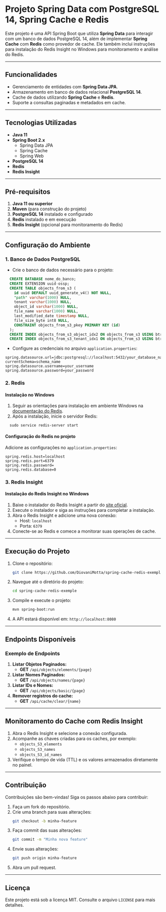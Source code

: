# Projeto Spring Data com PostgreSQL 14, Spring Cache e Redis

Este projeto é uma API Spring Boot que utiliza **Spring Data** para interagir com um banco de dados PostgreSQL 14, além de implementar **Spring Cache** com **Redis** como provedor de cache. Ele também inclui instruções para instalação do Redis Insight no Windows para monitoramento e análise do Redis.

---

## **Funcionalidades**
- Gerenciamento de entidades com **Spring Data JPA**.
- Armazenamento em banco de dados relacional **PostgreSQL 14**.
- Cache de dados utilizando **Spring Cache** e **Redis**.
- Suporte a consultas paginadas e metadados em cache.

---

## **Tecnologias Utilizadas**
- **Java 11**
- **Spring Boot 2.x**
    - Spring Data JPA
    - Spring Cache
    - Spring Web
- **PostgreSQL 14**
- **Redis**
- **Redis Insight**

---

## **Pré-requisitos**

1. **Java 11 ou superior**
2. **Maven** (para construção do projeto)
3. **PostgreSQL 14** instalado e configurado
4. **Redis** instalado e em execução
5. **Redis Insight** (opcional para monitoramento do Redis)

---

## **Configuração do Ambiente**

### **1. Banco de Dados PostgreSQL**

- Crie o banco de dados necessário para o projeto:

```sql
  CREATE DATABASE nome_do_banco;
  CREATE EXTENSION uuid-ossp;
  CREATE TABLE objects_from_s3 (
	id uuid DEFAULT uuid_generate_v4() NOT NULL,
	"path" varchar(1000) NULL,
	tenant varchar(1000) NULL,
	object_id varchar(1000) NULL,
	file_name varchar(1000) NULL,
	last_modified_date timestamp NULL,
	file_size_byte int8 NULL,
	CONSTRAINT objects_from_s3_pkey PRIMARY KEY (id)
  );
  CREATE INDEX objects_from_s3_object_idx2 ON objects_from_s3 USING btree (object_id);
  CREATE INDEX objects_from_s3_tenant_idx1 ON objects_from_s3 USING btree (tenant, object_id);
```
- Configure as credenciais no arquivo `application.properties`:

```properties
spring.datasource.url=jdbc:postgresql://localhost:5432/your_database_name?currentSchema=schema_name
spring.datasource.username=your_username
spring.datasource.password=your_password
```

### **2. Redis**

#### **Instalação no Windows**
1. Seguir as orientações para instalação em ambiente Windows na [documentação do Redis](https://redis.io/docs/latest/operate/oss_and_stack/install/install-redis/install-redis-on-windows/).
2. Após a instalação, inicie o servidor Redis:

```shell
  sudo service redis-server start
```

#### **Configuração do Redis no projeto**
Adicione as configurações no `application.properties`:

```properties
spring.redis.host=localhost
spring.redis.port=6379
spring.redis.password=
spring.redis.database=0
```

### **3. Redis Insight**

#### **Instalação do Redis Insight no Windows**
1. Baixe o instalador do Redis Insight a partir do [site oficial](https://redis.com/redis-enterprise/redis-insight/).
2. Execute o instalador e siga as instruções para completar a instalação.
3. Abra o Redis Insight e adicione uma nova conexão:
    - Host: `localhost`
    - Porta: `6379`
4. Conecte-se ao Redis e comece a monitorar suas operações de cache.

---

## **Execução do Projeto**

1. Clone o repositório:
   ```bash
   git clone https://github.com/DiovaniMotta/spring-cache-redis-exemple.git
   ```

2. Navegue até o diretório do projeto:
   ```bash
   cd spring-cache-redis-exemple
   ```

3. Compile e execute o projeto:
   ```bash
   mvn spring-boot:run
   ```

4. A API estará disponível em: `http://localhost:8080`

---

## **Endpoints Disponíveis**

### **Exemplo de Endpoints**
1. **Listar Objetos Paginados:**
    - **GET** `/api/objects/elements/{page}`
2. **Listar Nomes Paginados:**
    - **GET** `/api/objects/names/{page}`
3. **Listar IDs e Nomes:**
    - **GET** `/api/objects/basic/{page}`
4. **Remover registros do cache:**
    - **GET** `/api/cache/clear/{name}`
---

## **Monitoramento do Cache com Redis Insight**
1. Abra o Redis Insight e selecione a conexão configurada.
2. Acompanhe as chaves criadas para os caches, por exemplo:
    - `objects_S3_elements`
    - `objects_S3_names`
    - `objects_S3_id_names`
3. Verifique o tempo de vida (TTL) e os valores armazenados diretamente no painel.

---

## **Contribuição**
Contribuições são bem-vindas! Siga os passos abaixo para contribuir:

1. Faça um fork do repositório.
2. Crie uma branch para suas alterações:
   ```bash
   git checkout -b minha-feature
   ```
3. Faça commit das suas alterações:
   ```bash
   git commit -m "Minha nova feature"
   ```
4. Envie suas alterações:
   ```bash
   git push origin minha-feature
   ```
5. Abra um pull request.

---

## **Licença**
Este projeto está sob a licença MIT. Consulte o arquivo `LICENSE` para mais detalhes.

